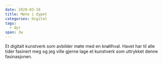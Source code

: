 ```yaml
---
date: 2020-03-16
title: Møte i dypet
categories: Digital
tags:
  - dyr
span: 3w
---
```

Et digitalt kunstverk som avbilder møte med en knøllhval. Havet har til alle tider fasinert meg og jeg ville gjerne lage et kunstverk som uttrykket denne fasinasjonen. 